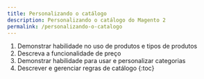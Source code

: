 ```yaml
---
title: Personalizando o catálogo
description: Personalizando o catálogo do Magento 2
permalink: /personalizando-o-catalogo
---
```


1. Demonstrar habilidade no uso de produtos e tipos de produtos
2. Descreva a funcionalidade de preço
3. Demonstrar habilidade para usar e personalizar categorias
4. Descrever e gerenciar regras de catálogo
{:toc}
